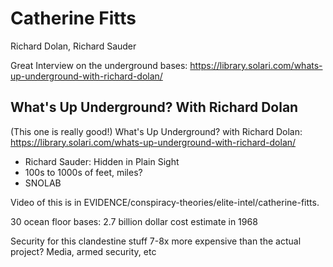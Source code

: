 # Catherine Fitts

Richard Dolan, Richard Sauder

Great Interview on the underground bases: https://library.solari.com/whats-up-underground-with-richard-dolan/

## What's Up Underground? With Richard Dolan

(This one is really good!) What's Up Underground? with Richard Dolan: https://library.solari.com/whats-up-underground-with-richard-dolan/
- Richard Sauder: Hidden in Plain Sight
- 100s to 1000s of feet, miles?
- SNOLAB

Video of this is in EVIDENCE/conspiracy-theories/elite-intel/catherine-fitts.

30 ocean floor bases: 2.7 billion dollar cost estimate in 1968

Security for this clandestine stuff 7-8x more expensive than the actual project? Media, armed security, etc
